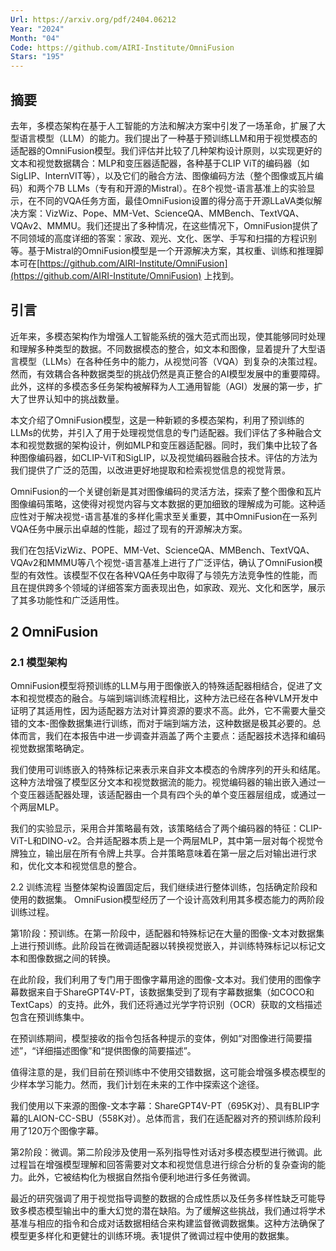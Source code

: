 ```yaml
---
Url: https://arxiv.org/pdf/2404.06212
Year: "2024"
Month: "04"
Code: https://github.com/AIRI-Institute/OmniFusion
Stars: "195"
---
```

## 摘要

去年，多模态架构在基于人工智能的方法和解决方案中引发了一场革命，扩展了大型语言模型（LLM）的能力。我们提出了一种基于预训练LLM和用于视觉模态的适配器的OmniFusion模型。我们评估并比较了几种架构设计原则，以实现更好的文本和视觉数据耦合：MLP和变压器适配器，各种基于CLIP ViT的编码器（如SigLIP、InternVIT等），以及它们的融合方法、图像编码方法（整个图像或瓦片编码）和两个7B LLMs（专有和开源的Mistral）。在8个视觉-语言基准上的实验显示，在不同的VQA任务方面，最佳OmniFusion设置的得分高于开源LLaVA类似解决方案：VizWiz、Pope、MM-Vet、ScienceQA、MMBench、TextVQA、VQAv2、MMMU。我们还提出了多种情况，在这些情况下，OmniFusion提供了不同领域的高度详细的答案：家政、观光、文化、医学、手写和扫描的方程识别等。基于Mistral的OmniFusion模型是一个开源解决方案，其权重、训练和推理脚本可在[https://github.com/AIRI-Institute/OmniFusion](https://github.com/AIRI-Institute/OmniFusion) 上找到。

## 引言

近年来，多模态架构作为增强人工智能系统的强大范式而出现，使其能够同时处理和理解多种类型的数据。不同数据模态的整合，如文本和图像，显着提升了大型语言模型（LLMs）在各种任务中的能力，从视觉问答（VQA）到复杂的决策过程。然而，有效耦合各种数据类型的挑战仍然是真正整合的AI模型发展中的重要障碍。此外，这样的多模态多任务架构被解释为人工通用智能（AGI）发展的第一步，扩大了世界认知中的挑战数量。

本文介绍了OmniFusion模型，这是一种新颖的多模态架构，利用了预训练的LLMs的优势，并引入了用于处理视觉信息的专门适配器。我们评估了多种融合文本和视觉数据的架构设计，例如MLP和变压器适配器。同时，我们集中比较了各种图像编码器，如CLIP-ViT和SigLIP，以及视觉编码器融合技术。评估的方法为我们提供了广泛的范围，以改进更好地提取和检索视觉信息的视觉背景。

OmniFusion的一个关键创新是其对图像编码的灵活方法，探索了整个图像和瓦片图像编码策略，这使得对视觉内容与文本数据的更加细致的理解成为可能。这种适应性对于解决视觉-语言基准的多样化需求至关重要，其中OmniFusion在一系列VQA任务中展示出卓越的性能，超过了现有的开源解决方案。

我们在包括VizWiz、POPE、MM-Vet、ScienceQA、MMBench、TextVQA、VQAv2和MMMU等八个视觉-语言基准上进行了广泛评估，确认了OmniFusion模型的有效性。该模型不仅在各种VQA任务中取得了与领先方法竞争性的性能，而且在提供跨多个领域的详细答案方面表现出色，如家政、观光、文化和医学，展示了其多功能性和广泛适用性。

## 2 OmniFusion 

### 2.1 模型架构 

OmniFusion模型将预训练的LLM与用于图像嵌入的特殊适配器相结合，促进了文本和视觉模态的融合。与端到端训练流程相比，这种方法已经在各种VLM开发中证明了其适用性，因为适配器方法对计算资源的要求不高。此外，它不需要大量交错的文本-图像数据集进行训练，而对于端到端方法，这种数据是极其必要的。总体而言，我们在本报告中进一步调查并涵盖了两个主要点：适配器技术选择和编码视觉数据策略确定。

我们使用可训练嵌入的特殊标记来表示来自非文本模态的令牌序列的开头和结尾。这种方法增强了模型区分文本和视觉数据流的能力。视觉编码器的输出嵌入通过一个变压器适配器处理，该适配器由一个具有四个头的单个变压器层组成，或通过一个两层MLP。

我们的实验显示，采用合并策略最有效，该策略结合了两个编码器的特征：CLIP-ViT-L和DINO-v2。合并适配器本质上是一个两层MLP，其中第一层对每个视觉令牌独立，输出层在所有令牌上共享。合并策略意味着在第一层之后对输出进行求和，优化文本和视觉信息的整合。

2.2 训练流程 当整体架构设置固定后，我们继续进行整体训练，包括确定阶段和使用的数据集。 OmniFusion模型经历了一个设计高效利用其多模态能力的两阶段训练过程。

第1阶段：预训练。在第一阶段中，适配器和特殊标记在大量的图像-文本对数据集上进行预训练。此阶段旨在微调适配器以转换视觉嵌入，并训练特殊标记以标记文本和图像数据之间的转换。

在此阶段，我们利用了专门用于图像字幕用途的图像-文本对。我们使用的图像字幕数据来自于ShareGPT4V-PT，该数据集受到了现有字幕数据集（如COCO和TextCaps）的支持。此外，我们还将通过光学字符识别（OCR）获取的文档描述包含在预训练集中。

在预训练期间，模型接收的指令包括各种提示的变体，例如“对图像进行简要描述”，“详细描述图像”和“提供图像的简要描述”。

值得注意的是，我们目前在预训练中不使用交错数据，这可能会增强多模态模型的少样本学习能力。然而，我们计划在未来的工作中探索这个途径。

我们使用以下来源的图像-文本字幕：ShareGPT4V-PT（695K对）、具有BLIP字幕的LAION-CC-SBU（558K对）。总体而言，我们在适配器对齐的预训练阶段利用了120万个图像字幕。

第2阶段：微调。第二阶段涉及使用一系列指导性对话对多模态模型进行微调。此过程旨在增强模型理解和回答需要对文本和视觉信息进行综合分析的复杂查询的能力。此外，它被结构化为根据自然指令便利地进行多任务微调。

最近的研究强调了用于视觉指导调整的数据的合成性质以及任务多样性缺乏可能导致多模态模型输出中的重大幻觉的潜在缺陷。为了缓解这些挑战，我们通过将学术基准与相应的指令和合成对话数据相结合来构建监督微调数据集。这种方法确保了模型更多样化和更健壮的训练环境。表1提供了微调过程中使用的数据集。